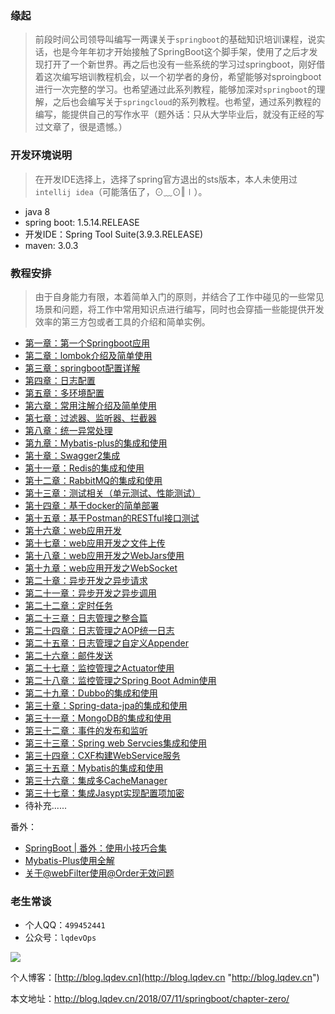 ### 缘起
>前段时间公司领导叫编写一两课关于`springboot`的基础知识培训课程，说实话，也是今年年初才开始接触了SpringBoot这个脚手架，使用了之后才发现打开了一个新世界。再之后也没有一些系统的学习过springboot，刚好借着这次编写培训教程机会，以一个初学者的身份，希望能够对sproingboot进行一次完整的学习。也希望通过此系列教程，能够加深对`springboot`的理解，之后也会编写关于`springcloud`的系列教程。也希望，通过系列教程的编写，能提供自己的写作水平（题外话：只从大学毕业后，就没有正经的写过文章了，很是遗憾。）

### 开发环境说明
>在开发IDE选择上，选择了spring官方退出的sts版本，本人未使用过`intellij idea`（可能落伍了，⊙﹏⊙‖∣）。

- java 8 
- spring boot: 1.5.14.RELEASE
- 开发IDE：Spring Tool Suite(3.9.3.RELEASE)
- maven: 3.0.3

### 教程安排
>由于自身能力有限，本着简单入门的原则，并结合了工作中碰见的一些常见场景和问题，将工作中常用知识点进行编写，同时也会穿插一些能提供开发效率的第三方包或者工具的介绍和简单实例。

-  [第一章：第一个Springboot应用](http://blog.lqdev.cn/2018/07/11/springboot/chapter-one/ "第一章：第一个Springboot应用")
-  [第二章：lombok介绍及简单使用](http://blog.lqdev.cn/2018/07/12/springboot/chapter-two/ "第二章：lombok介绍及简单使用")
-  [第三章：springboot配置详解](http://blog.lqdev.cn/2018/07/14/springboot/chapter-third/ "第三章：springboot配置详解")
-  [第四章：日志配置](http://blog.lqdev.cn/2018/07/15/springboot/chapter-four/ "第四章：日志配置")
-  [第五章：多环境配置](http://blog.lqdev.cn/2018/07/15/springboot/chapter-five/ "第五章：多环境配置")
-  [第六章：常用注解介绍及简单使用](http://blog.lqdev.cn/2018/07/16/springboot/chapter-six/)
-  [第七章：过滤器、监听器、拦截器](http://blog.lqdev.cn/2018/07/19/springboot/chapter-seven/)
-  [第八章：统一异常处理](http://blog.lqdev.cn/2018/07/20/springboot/chapter-eight/)
-  [第九章：Mybatis-plus的集成和使用](http://blog.lqdev.cn/2018/07/21/springboot/chapter-nine/)
-  [第十章：Swagger2集成](http://blog.lqdev.cn/2018/07/21/springboot/chapter-ten/)
-  [第十一章：Redis的集成和使用](http://blog.lqdev.cn/2018/07/23/springboot/chapter-eleven/)
-  [第十二章：RabbitMQ的集成和使用](http://blog.lqdev.cn/2018/07/24/springboot/chapter-twelve/)
-  [第十三章：测试相关（单元测试、性能测试）](http://blog.lqdev.cn/2018/07/26/springboot/chapter-thirteen/)
-  [第十四章：基于docker的简单部署](http://blog.lqdev.cn/2018/07/27/springboot/chapter-fourteen/)
-  [第十五章：基于Postman的RESTful接口测试](http://blog.lqdev.cn/2018/07/28/springboot/chapter-fifteen/)
-  [第十六章：web应用开发](http://blog.lqdev.cn/2018/08/07/springboot/chapter-sixteen/)
-  [第十七章：web应用开发之文件上传](http://blog.lqdev.cn/2018/08/07/springboot/chapter-seventeen/)
-  [第十八章：web应用开发之WebJars使用](http://blog.lqdev.cn/2018/08/08/springboot/chapter-eighteen/ "第十八章：web应用开发之WebJars使用]")
-  [第十九章：web应用开发之WebSocket](http://blog.lqdev.cn/2018/08/14/springboot/chapter-nineteen/ "第十九章：web应用开发之WebSocket")
-  [第二十章：异步开发之异步请求](http://blog.lqdev.cn/2018/08/16/springboot/chapter-twenty/ "第二十章：异步开发之异步请求")
-  [第二十一章：异步开发之异步调用](http://blog.lqdev.cn/2018/08/17/springboot/chapter-twenty-one/ "第二十一章：异步开发之异步调用")
-  [第二十二章：定时任务](http://blog.lqdev.cn/2018/08/19/springboot/chapter-twenty-two/ "第二十二章：定时任务")
-  [第二十三章：日志管理之整合篇](http://blog.lqdev.cn/2018/08/22/springboot/chapter-twenty-three/ "第二十三章：日志管理之整合篇")
-  [第二十四章：日志管理之AOP统一日志](http://blog.lqdev.cn/2018/08/24/springboot/chapter-twenty-four/ "第二十四章：日志管理之AOP统一日志")
-  [第二十五章：日志管理之自定义Appender](http://blog.lqdev.cn/2018/08/25/springboot/chapter-twenty-five/ "第二十五章：日志管理之自定义Appender")
-  [第二十六章：邮件发送](http://blog.lqdev.cn/2018/08/29/springboot/chapter-twenty-six/ "第二十六章：邮件发送") 
-  [第二十七章：监控管理之Actuator使用](http://blog.lqdev.cn/2018/09/11/springboot/chapter-twenty-seven/ "第二十七章：监控管理之Actuator使用") 
-  [第二十八章：监控管理之Spring Boot Admin使用](http://blog.lqdev.cn/2018/09/14/springboot/chapter-twenty-eight/ "第二十八章：监控管理之Spring Boot Admin使用") 
-  [第二十九章：Dubbo的集成和使用](http://blog.lqdev.cn/2018/09/28/springboot/chapter-twenty-nine/ "第二十九章：Dubbo的集成和使用") 
-  [第三十章：Spring-data-jpa的集成和使用](http://blog.lqdev.cn/2018/10/31/springboot/chapter-thirty/ "第三十章：Spring-data-jpa的集成和使用") 
-  [第三十一章：MongoDB的集成和使用](http://blog.lqdev.cn/2018/11/01/springboot/chapter-thirty-one/ "第三十一章：MongoDB的集成和使用") 
-  [第三十二章：事件的发布和监听](http://blog.lqdev.cn/2018/11/06/springboot/chapter-thirty-two/ "第三十二章：事件的发布和监听") 
-  [第三十三章：Spring web Servcies集成和使用](http://blog.lqdev.cn/2018/11/09/springboot/chapter-thirty-three/ "第三十三章：Spring web Servcies集成和使用") 
-  [第三十四章：CXF构建WebService服务](http://blog.lqdev.cn/2018/11/12/springboot/chapter-thirty-four/ "第三十四章：CXF构建WebService服务") 
-  [第三十五章：Mybatis的集成和使用](https://blog.lqdev.cn/2018/12/03/springboot/chapter-thirty-five/ "第三十五章：Mybatis的集成和使用") 
-  [第三十六章：集成多CacheManager](https://blog.lqdev.cn/2019/03/08/springboot/chapter-thirty-six/ "第三十六章：集成多CacheManager") 
-  [第三十七章：集成Jasypt实现配置项加密](https://blog.lqdev.cn/2019/05/08/springboot/chapter-thirty-seven/ "第三十七章：集成Jasypt实现配置项加密") 
-  待补充......

番外：

- [SpringBoot | 番外：使用小技巧合集](http://blog.lqdev.cn/2018/08/11/springboot/springboot-tips/)
- [Mybatis-Plus使用全解](http://blog.lqdev.cn/2018/08/06/%E6%97%A5%E5%B8%B8%E7%A7%AF%E7%B4%AF/mybatis-plus-guide-one/)
- [关于@webFilter使用@Order无效问题](http://blog.lqdev.cn/2018/08/26/%E6%97%A5%E5%B8%B8%E7%A7%AF%E7%B4%AF/correct-webfilter/)

### 老生常谈
- 个人QQ：`499452441`
- 公众号：`lqdevOps`

![](http://qiniu.xds123.cn/18-7-8/72146435.jpg)

个人博客：[http://blog.lqdev.cn](http://blog.lqdev.cn "http://blog.lqdev.cn") 

本文地址：http://blog.lqdev.cn/2018/07/11/springboot/chapter-zero/
